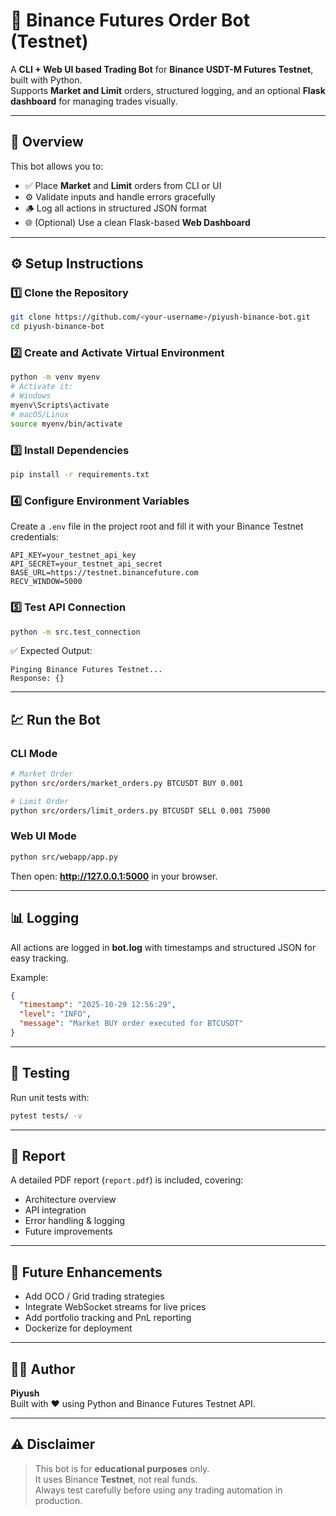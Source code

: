 # 🚀 Binance Futures Order Bot (Testnet)

A **CLI + Web UI based Trading Bot** for **Binance USDT-M Futures Testnet**, built with Python.  
Supports **Market and Limit** orders, structured logging, and an optional **Flask dashboard** for managing trades visually.

---

## 🧠 Overview

This bot allows you to:

- ✅ Place **Market** and **Limit** orders from CLI or UI
- ⚙️ Validate inputs and handle errors gracefully
- 🪵 Log all actions in structured JSON format
- 🌐 (Optional) Use a clean Flask-based **Web Dashboard**

---

## ⚙️ Setup Instructions

### 1️⃣ Clone the Repository

```bash
git clone https://github.com/<your-username>/piyush-binance-bot.git
cd piyush-binance-bot
```

### 2️⃣ Create and Activate Virtual Environment

```bash
python -m venv myenv
# Activate it:
# Windows
myenv\Scripts\activate
# macOS/Linux
source myenv/bin/activate
```

### 3️⃣ Install Dependencies

```bash
pip install -r requirements.txt
```

### 4️⃣ Configure Environment Variables

Create a `.env` file in the project root and fill it with your Binance Testnet credentials:

```env
API_KEY=your_testnet_api_key
API_SECRET=your_testnet_api_secret
BASE_URL=https://testnet.binancefuture.com
RECV_WINDOW=5000
```

### 5️⃣ Test API Connection

```bash
python -m src.test_connection
```

✅ Expected Output:

```
Pinging Binance Futures Testnet...
Response: {}
```

---

## 💹 Run the Bot

### CLI Mode

```bash
# Market Order
python src/orders/market_orders.py BTCUSDT BUY 0.001

# Limit Order
python src/orders/limit_orders.py BTCUSDT SELL 0.001 75000
```

### Web UI Mode

```bash
python src/webapp/app.py
```

Then open: **http://127.0.0.1:5000** in your browser.

---

## 📊 Logging

All actions are logged in **bot.log** with timestamps and structured JSON for easy tracking.

Example:

```json
{
  "timestamp": "2025-10-29 12:56:29",
  "level": "INFO",
  "message": "Market BUY order executed for BTCUSDT"
}
```

---

## 🧪 Testing

Run unit tests with:

```bash
pytest tests/ -v
```

---

## 📘 Report

A detailed PDF report (`report.pdf`) is included, covering:

- Architecture overview
- API integration
- Error handling & logging
- Future improvements

---

## 🧠 Future Enhancements

- Add OCO / Grid trading strategies
- Integrate WebSocket streams for live prices
- Add portfolio tracking and PnL reporting
- Dockerize for deployment

---

## 🧑‍💻 Author

**Piyush**  
Built with ❤️ using Python and Binance Futures Testnet API.

---

## ⚠️ Disclaimer

> This bot is for **educational purposes** only.  
> It uses Binance **Testnet**, not real funds.  
> Always test carefully before using any trading automation in production.
